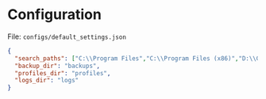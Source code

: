 ﻿# Configuration

File: `configs/default_settings.json`
```json
{
  "search_paths": ["C:\\Program Files","C:\\Program Files (x86)","D:\\Games"],
  "backup_dir": "backups",
  "profiles_dir": "profiles",
  "logs_dir": "logs"
}
```
